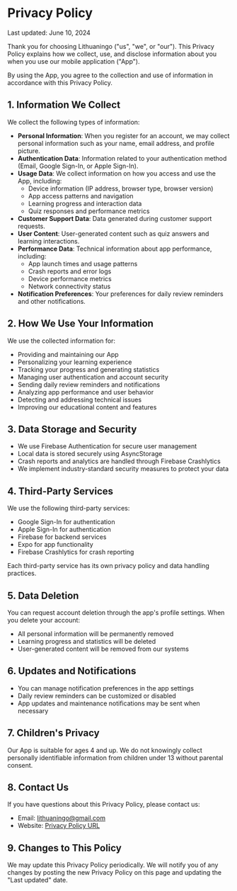 # Privacy Policy

Last updated: June 10, 2024

Thank you for choosing Lithuaningo ("us", "we", or "our"). This Privacy Policy explains how we collect, use, and disclose information about you when you use our mobile application ("App").

By using the App, you agree to the collection and use of information in accordance with this Privacy Policy.

## 1. Information We Collect

We collect the following types of information:

- **Personal Information**: When you register for an account, we may collect personal information such as your name, email address, and profile picture.
- **Authentication Data**: Information related to your authentication method (Email, Google Sign-In, or Apple Sign-In).
- **Usage Data**: We collect information on how you access and use the App, including:
  - Device information (IP address, browser type, browser version)
  - App access patterns and navigation
  - Learning progress and interaction data
  - Quiz responses and performance metrics
- **Customer Support Data**: Data generated during customer support requests.
- **User Content**: User-generated content such as quiz answers and learning interactions.
- **Performance Data**: Technical information about app performance, including:
  - App launch times and usage patterns
  - Crash reports and error logs
  - Device performance metrics
  - Network connectivity status
- **Notification Preferences**: Your preferences for daily review reminders and other notifications.

## 2. How We Use Your Information

We use the collected information for:

- Providing and maintaining our App
- Personalizing your learning experience
- Tracking your progress and generating statistics
- Managing user authentication and account security
- Sending daily review reminders and notifications
- Analyzing app performance and user behavior
- Detecting and addressing technical issues
- Improving our educational content and features

## 3. Data Storage and Security

- We use Firebase Authentication for secure user management
- Local data is stored securely using AsyncStorage
- Crash reports and analytics are handled through Firebase Crashlytics
- We implement industry-standard security measures to protect your data

## 4. Third-Party Services

We use the following third-party services:

- Google Sign-In for authentication
- Apple Sign-In for authentication
- Firebase for backend services
- Expo for app functionality
- Firebase Crashlytics for crash reporting

Each third-party service has its own privacy policy and data handling practices.

## 5. Data Deletion

You can request account deletion through the app's profile settings. When you delete your account:

- All personal information will be permanently removed
- Learning progress and statistics will be deleted
- User-generated content will be removed from our systems

## 6. Updates and Notifications

- You can manage notification preferences in the app settings
- Daily review reminders can be customized or disabled
- App updates and maintenance notifications may be sent when necessary

## 7. Children's Privacy

Our App is suitable for ages 4 and up. We do not knowingly collect personally identifiable information from children under 13 without parental consent.

## 8. Contact Us

If you have questions about this Privacy Policy, please contact us:

- Email: [lithuaningo@gmail.com](mailto:lithuaningo@gmail.com)
- Website: [Privacy Policy URL](https://adilsezer.github.io/lithuaningo/privacy-policy)

## 9. Changes to This Policy

We may update this Privacy Policy periodically. We will notify you of any changes by posting the new Privacy Policy on this page and updating the "Last updated" date.
